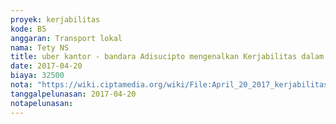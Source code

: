 ```yaml
---
proyek: kerjabilitas
kode: B5
anggaran: Transport lokal
nama: Tety NS
title: uber kantor - bandara Adisucipto mengenalkan Kerjabilitas dalam acara LINE Inspirasi Jakarta
date: 2017-04-20
biaya: 32500
nota: "https://wiki.ciptamedia.org/wiki/File:April_20_2017_kerjabilitas_B5_uber_kantor_bandara_adisucipto_tety947.jpg"
tanggalpelunasan: 2017-04-20
notapelunasan:
---
```

